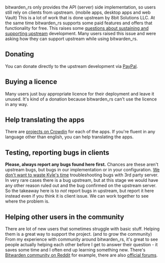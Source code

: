 bitwarden_rs only provides the API (server) side implementation, so users still rely on clients from upstream. (mobile apps, desktop apps and web Vault) This is a lot of work that is done upstream by 8bit Solutions LLC. At the same time bitwarden_rs supports some paid features and offers that functionality for free. This raises some [questions about sustaining and supporting upstream](https://github.com/dani-garcia/bitwarden_rs/issues/331) development. Many users raised this issue and were asking how they can support upstream while using bitwarden_rs.

## Donating

You can donate directly to the upstream development via [PayPal](https://www.paypal.me/bitwarden).

## Buying a licence

Many users just buy appropriate licence for their deployment and leave it unused. It's kind of a donation because bitwarden_rs can't use the licence in any way.

## Help translating the apps

There are [projects on Crowdin](https://crowdin.com/profile/kspearrin) for each of the apps. If you're fluent in any language other than english, you can help translating the apps.

## Testing, reporting bugs in clients

**Please, always report any bugs found here first.** Chances are these aren't upstream bugs, but bugs in our implementation or in your configuration. [We don't want to waste Kyle's time](https://github.com/dani-garcia/bitwarden_rs/issues/336) troubleshooting bugs with 3rd party server. In very rare cases there is a bug upstream, but at this stage we would have any other reason ruled out and the bug confirmed on the upstream server. So the takeaway here is to _not_ report bugs in upstream, but report it here instead even if you think it is client issue. We can work together to see where the problem is.

## Helping other users in the community

There are lot of new users that sometimes struggle with basic stuff. Helping them is a great way to support the project. (and to grow the community) From my experience with community around bitwarden_rs, it's great to see people actually helping each other before I get to answer their question - it saves some time and I often end up learning something new.  There's [Bitwarden community on Reddit](https://www.reddit.com/r/bitwarden) for example, there are also [official forums](https://community.bitwarden.com/).